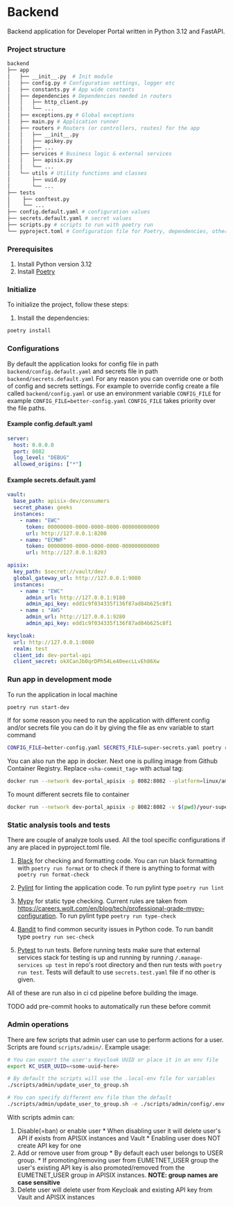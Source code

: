 # Backend
Backend application for Developer Portal written in Python 3.12 and FastAPI.

### Project structure
```bash
backend
├── app
│   ├── __init__.py  # Init module
│   ├── config.py # Configuration settings, logger etc
│   ├── constants.py # App wide constants
│   ├── dependencies # Dependencies needed in routers
│   │   ├── http_client.py
│   │   └── ...
│   ├── exceptions.py # Global exceptions
│   ├── main.py # Application runner
│   ├── routers # Routers (or controllers, routes) for the app
│   │   ├── __init__.py
│   │   ├── apikey.py
│   │   ├── ...
│   ├── services # Business logic & external services
│   │   ├── apisix.py
│   │   └── ...
│   └── utils # Utility functions and classes
│       ├── uuid.py
│       └── ...
├── tests
│    ├── conftest.py
│    └── ...
├── config.default.yaml # configuration values
├── secrets.default.yaml # secret values
├── scripts.py # scripts to run with poetry run
└── pyproject.toml # Configuration file for Poetry, dependencies, other metadata
```
### Prerequisites

1. Install Python version 3.12
2. Install [Poetry](https://python-poetry.org) 


### Initialize

To initialize the project, follow these steps:

1. Install the dependencies:
```bash
poetry install
```


### Configurations
By default the application looks for config file in path `backend/config.default.yaml` and secrets file in path `backend/secrets.default.yaml` 
For any reason you can override one or both of config and secrets settings. For example to override config create a file called `backend/config.yaml` or use an environment variable `CONFIG_FILE` for example `CONFIG_FILE=better-config.yaml`
`CONFIG_FILE` takes priority over the file paths.

#### Example config.default.yaml
```yaml
server:
  host: 0.0.0.0
  port: 8082
  log_level: "DEBUG"
  allowed_origins: ["*"]
```

#### Example secrets.default.yaml
```yaml
vault:
  base_path: apisix-dev/consumers
  secret_phase: geeks
  instances:
    - name: "EWC"
      token: 00000000-0000-0000-0000-000000000000
      url: http://127.0.0.1:8200
    - name: "ECMWF"
      token: 00000000-0000-0000-0000-000000000000
      url: http://127.0.0.1:8203

apisix:
  key_path: $secret://vault/dev/
  global_gateway_url: http://127.0.0.1:9080
  instances:
    - name : "EWC"
      admin_url: http://127.0.0.1:9180
      admin_api_key: edd1c9f034335f136f87ad84b625c8f1
    - name : "AWS"
      admin_url: http://127.0.0.1:9280
      admin_api_key: edd1c9f034335f136f87ad84b625c8f1

keycloak:
  url: http://127.0.0.1:8080
  realm: test
  client_id: dev-portal-api
  client_secret: okXCanJb0qrDPh54Le40eecLLvEh86Xw
```

### Run app in development mode
To run the application in local machine
```bash
poetry run start-dev
```

If for some reason you need to run the application with different config and/or secrets file you can do it by giving the file as env variable to start command
```bash
CONFIG_FILE=better-config.yaml SECRETS_FILE=super-secrets.yaml poetry run start-dev
```

You can also run the app in docker. Next one is pulling image from Github Container Registry. Replace `<sha-commit_tag>` with actual tag:
```bash
docker run --network dev-portal_apisix -p 8082:8082 --platform=linux/amd64 ghcr.io/eumetnet/dev-portal/backend:<sha-commit_tag>
```
To mount different secrets file to container
```bash
docker run --network dev-portal_apisix -p 8082:8082 -v $(pwd)/your-super-secrets.yaml:/code/secrets.yaml --platform=linux/amd64 ghcr.io/eumetnet/dev-portal/backend:<sha-commit_tag>
```

### Static analysis tools and tests

There are couple of analyze tools used. All the tool specific configurations if any are placed in pyproject.toml file.

1. [Black](https://pypi.org/project/black/) for checking and formatting code. You can run black formatting with `poetry run format` or to check if there is anything to format with `poetry run format-check`

2. [Pylint](https://pylint.readthedocs.io/en/latest/) for linting the application code. To run pylint type `poetry run lint`

3. [Mypy](https://www.mypy-lang.org/) for static type checking. Current rules are taken from https://careers.wolt.com/en/blog/tech/professional-grade-mypy-configuration. To run pylint type `poetry run type-check`

4. [Bandit](https://bandit.readthedocs.io/en/latest/) to find common security issues in Python code. To run bandit type `poetry run sec-check`

5. [Pytest](https://docs.pytest.org/en/8.0.x/index.html) to run tests. Before running tests make sure that external services stack for testing is up and running by running `/.manage-services up test` in repo's root directory and then run tests with `poetry run test`. Tests will default to use `secrets.test.yaml` file if no other is given.

All of these are run also in ci cd pipeline before building the image.

TODO add pre-commit hooks to automatically run these before commit

### Admin operations

There are few scripts that admin user can use to perform actions for a user. Scripts are found `scripts/admin/`. Example usage:
```sh
# You can export the user's Keycloak UUID or place it in an env file
export KC_USER_UUID=<some-uuid-here>

# By default the scripts will use the .local-env file for variables
./scripts/admin/update_user_to_group.sh

# You can specify different env file than the default
./scripts/admin/update_user_to_group.sh -e ./scripts/admin/config/.env
```

With scripts admin can:
  1. Disable(=ban) or enable user
    * When disabling user it will delete user's API if exists from APISIX instances and Vault
    * Enabling user does NOT create API key for one
  2. Add or remove user from group
    * By default each user belongs to USER group.
    * If promoting/removing user from EUMETNET_USER group the user's existing API key is also promoted/removed from the EUMETNET_USER group in APISIX instances. **NOTE: group names are case sensitive**
  3. Delete user will delete user from Keycloak and existing API key from Vault and APISIX instances
